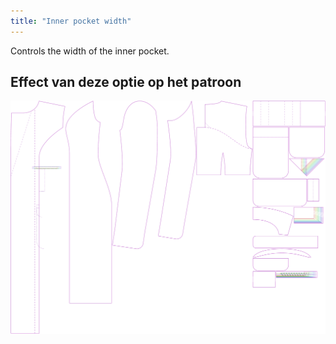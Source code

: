 ```yaml
---
title: "Inner pocket width"
---
```


Controls the width of the inner pocket.

## Effect van deze optie op het patroon

![This image shows the effect of this option by superimposing several variants that have a different value for this option](carlita_innerpocketwidth_sample.svg "Effect of this option on the pattern")
